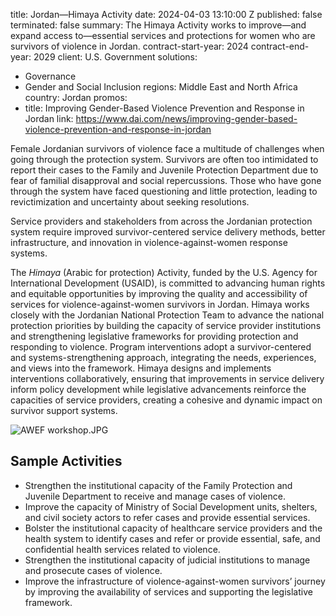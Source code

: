 
title: Jordan—Himaya Activity
date: 2024-04-03 13:10:00 Z
published: false
terminated: false
summary: The Himaya Activity works to improve—and expand access to—essential services
  and protections for women who are survivors of violence in Jordan.
contract-start-year: 2024
contract-end-year: 2029
client: U.S. Government
solutions:
- Governance
- Gender and Social Inclusion
regions: Middle East and North Africa
country: Jordan
promos:
- title: Improving Gender-Based Violence Prevention and Response in Jordan
  link: https://www.dai.com/news/improving-gender-based-violence-prevention-and-response-in-jordan


Female Jordanian survivors of violence face a multitude of challenges when going through the protection system. Survivors are often too intimidated to report their cases to the Family and Juvenile Protection Department due to fear of familial disapproval and social repercussions. Those who have gone through the system have faced questioning and little protection, leading to revictimization and uncertainty about seeking resolutions.

Service providers and stakeholders from across the Jordanian protection system require improved survivor-centered service delivery methods, better infrastructure, and innovation in violence-against-women response systems.

The *Himaya* (Arabic for protection) Activity, funded by the U.S. Agency for International Development (USAID), is committed to advancing human rights and equitable opportunities by improving the quality and accessibility of services for violence-against-women survivors in Jordan. Himaya works closely with the Jordanian National Protection Team to advance the national protection priorities by building the capacity of service provider institutions and strengthening legislative frameworks for providing protection and responding to violence. Program interventions adopt a survivor-centered and systems-strengthening approach, integrating the needs, experiences, and views into the framework. Himaya designs and implements interventions collaboratively, ensuring that improvements in service delivery inform policy development while legislative advancements reinforce the capacities of service providers, creating a cohesive and dynamic impact on survivor support systems.

![AWEF workshop.JPG](/uploads/AWEF%20workshop.JPG)

## Sample Activities

* Strengthen the institutional capacity of the Family Protection and Juvenile Department to receive and manage cases of violence.
* Improve the capacity of Ministry of Social Development units, shelters, and civil society actors to refer cases and provide essential services.
* Bolster the institutional capacity of healthcare service providers and the health system to identify cases and refer or provide essential, safe, and confidential health services related to violence.
* Strengthen the institutional capacity of judicial institutions to manage and prosecute cases of violence.
* Improve the infrastructure of violence-against-women survivors’ journey by improving the availability of services and supporting the legislative framework.
